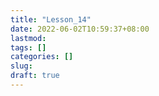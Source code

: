 ```yaml
---
title: "Lesson_14"
date: 2022-06-02T10:59:37+08:00
lastmod:
tags: []
categories: []
slug:
draft: true
---
```


